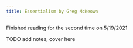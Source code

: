 ```yaml
---
title: Essentialism by Greg McKeown
---
```


Finished reading for the second time on 5/19/2021

TODO add notes, cover here